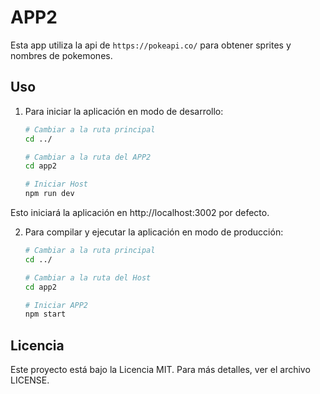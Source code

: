 # APP2

Esta app utiliza la api de `https://pokeapi.co/` para obtener sprites y nombres de pokemones.

## Uso

1. Para iniciar la aplicación en modo de desarrollo:

   ```bash
   # Cambiar a la ruta principal
   cd ../

   # Cambiar a la ruta del APP2
   cd app2

   # Iniciar Host
   npm run dev
   ```

Esto iniciará la aplicación en http://localhost:3002 por defecto.

2. Para compilar y ejecutar la aplicación en modo de producción:

   ```bash
   # Cambiar a la ruta principal
   cd ../

   # Cambiar a la ruta del Host
   cd app2

   # Iniciar APP2
   npm start
   ```

## Licencia

Este proyecto está bajo la Licencia MIT. Para más detalles, ver el archivo LICENSE.
